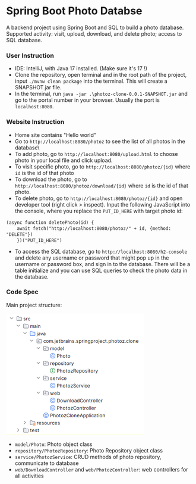 # Spring Boot Photo Databse

A backend project using Spring Boot and SQL to build a photo database.\
Supported activity: visit, upload, download, and delete photo; access to SQL database.

### User Instruction
* IDE: IntelliJ, with Java 17 installed. (Make sure it's 17 !)
* Clone the repository, open terminal and in the root path of the project, input `./mvnw clean package`
into the terminal. This will create a SNAPSHOT.jar file.
* In the terminal, run `java -jar .\photoz-clone-0.0.1-SNAPSHOT.jar` and go to the portal number
in your browser. Usually the port is `localhost:8080`.

### Website Instruction
* Home site contains "Hello world"
* Go to `http://localhost:8080/photoz` to see the list of all photos in the database\
* To add photo, go to `http://localhost:8080/upload.html` to choose photo in your local file and click upload.
* To visit specific photo, go to `http://localhost:8080/photoz/{id}` where `id` is the id of that photo
* To download the photo, go to `http://localhost:8080/photoz/download/{id}` where `id` is the id of that photo.
* To delete photo, go to `http://localhost:8080/photoz/{id}` and open developer tool
  (right click > inspect). Input the following JavaScript into the console, where you replace the
`PUT_ID_HERE` with target photo id:
```
(async function deletePhoto(id) {
    await fetch("http://localhost:8080/photoz/" + id, {method: "DELETE"})
    })("PUT_ID_HERE")
```
* To access the SQL database, go to `http://localhost:8080/h2-console` and delete any username or password that
might pop up in the username or password box, and sign in to the database. There will be a table initialize and
you can use SQL queries to check the photo data in the database.


### Code Spec
Main project structure:\
\
![img.png](img.png)
* `model/Photo`: Photo object class
* `repository/PhotozRepository`: Photo Repository object class
* `service/PhotozService`: CRUD methods of photo repository, communicate to database
* `web/DownloadController` and `web/PhotozController`: web controllers for all activities
